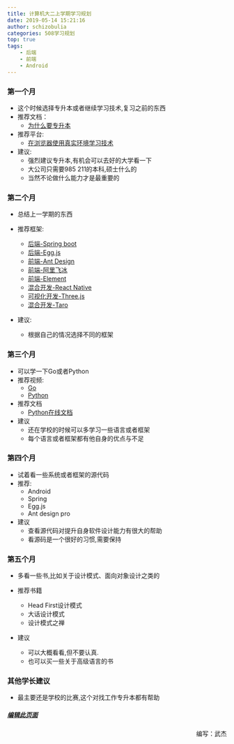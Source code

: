 ```yaml
---
title: 计算机大二上学期学习规划
date: 2019-05-14 15:21:16
author: schizobulia
categories: 508学习规划
top: true
tags: 
    - 后端
    - 前端
    - Android
---
```


### 第一个月
- 这个时候选择专升本或者继续学习技术,复习之前的东西
- 推荐文档：
    - [为什么要专升本](https://www.zhihu.com/question/37638175?sort=created)
- 推荐平台:
    - [在浏览器使用真实环境学习技术](https://www.katacoda.com/)
- 建议: 
    - 强烈建议专升本,有机会可以去好的大学看一下
    - 大公司只需要985 211的本科,硕士什么的
    - 当然不论做什么能力才是最重要的

### 第二个月
- 总结上一学期的东西

- 推荐框架:
    - [后端-Spring boot](https://spring.io/projects/spring-boot)
    - [后端-Egg.js](https://eggjs.org/zh-cn/intro/)
    - [前端-Ant Design](http://es6.ruanyifeng.com/)
    - [前端-阿里飞冰](https://ice.work/)
    - [前端-Element](https://element.eleme.io/#/)
    - [混合开发-React Native](https://reactnative.cn/)
    - [可视化开发-Three.js](https://threejs.org/)
    - [混合开发-Taro](https://nervjs.github.io/taro/)
- 建议: 
    - 根据自己的情况选择不同的框架

### 第三个月
- 可以学一下Go或者Python
- 推荐视频:
    - [Go](http://docscn.studygolang.com/)
    - [Python](https://www.zhihu.com/question/19660572)
- 推荐文档
    - [Python在线文档](https://www.pythontab.com/)
- 建议
    - 还在学校的时候可以多学习一些语言或者框架
    - 每个语言或者框架都有他自身的优点与不足

### 第四个月
- 试着看一些系统或者框架的源代码
- 推荐:
    - Android
    - Spring
    - Egg.js
    - Ant design pro
- 建议
    - 查看源代码对提升自身软件设计能力有很大的帮助
    - 看源码是一个很好的习惯,需要保持

### 第五个月
- 多看一些书,比如关于设计模式、面向对象设计之类的
- 推荐书籍
    - Head First设计模式
    - 大话设计模式
    - 设计模式之禅

- 建议
    - 可以大概看看,但不要认真.
    - 也可以买一些关于高级语言的书

### 其他学长建议
- 最主要还是学校的比赛,这个对找工作专升本都有帮助

##### [编辑此页面](https://github.com/508laboratory/WebsiteCode/tree/master/source/_posts/508学习规划/大二上学期.md)

<p align="right">编写：武杰</p>



